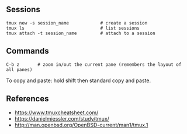 ## Sessions

```
tmux new -s session_name            # create a session
tmux ls                             # list sessions
tmux attach -t session_name         # attach to a session
```

## Commands

```
C-b z       # zoom in/out the current pane (remembers the layout of all panes)
```

To copy and paste: hold shift then standard copy and paste.

## References

- https://www.tmuxcheatsheet.com/
- https://danielmiessler.com/study/tmux/
- http://man.openbsd.org/OpenBSD-current/man1/tmux.1

